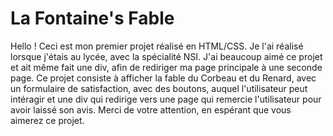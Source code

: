 # La Fontaine's Fable

Hello !
Ceci est mon premier projet réalisé en HTML/CSS. Je l'ai réalisé lorsque j'étais au lycée, avec la spécialité NSI.
J'ai beaucoup aimé ce projet et ait même fait une div, afin de rediriger ma page principale à une seconde page.
Ce projet consiste à afficher la fable du Corbeau et du Renard, avec un formulaire de satisfaction, avec des boutons, auquel l'utilisateur peut intéragir et une div qui redirige vers une page qui remercie l'utilisateur pour avoir laissé son avis.
Merci de votre attention, en espérant que vous aimerez ce projet.
